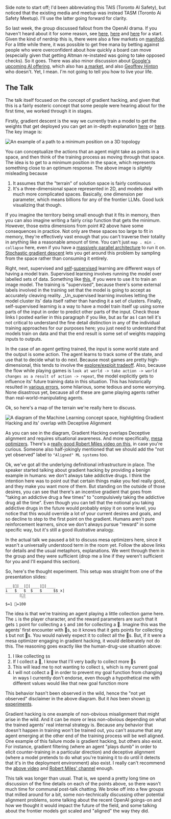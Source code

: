 Side note to start off; I'd been abbreviating this TAIS (Toronto AI Safety), but noticed that the existing media and meetup was instead TASM (Toronto Ai Safety Meetup). I'll use the latter going forward for clarity.

So last week, the group discussed fallout from the OpenAI drama. If you haven't heard about it for some reason, see [here](https://www.lesswrong.com/posts/KXHMCH7wCxrvKsJyn/openai-facts-from-a-weekend), [here](https://www.lesswrong.com/posts/sGpBPAPq2QttY4M2H/openai-the-battle-of-the-board) and [here](https://www.lesswrong.com/posts/EfqAdxR7bvwQLMTQc/openai-altman-returns) for a start. Given the kind of nerdnip this is, there were also a few markets on [manifold](https://manifold.markets/home?tab=sam-altman-fired-from-openai). For a little while there, it was possible to get free mana by betting against people who were overconfident about how quickly a board can move (especially given that getting Altman re-instated was going to take opposed checks). So it goes. There was also minor discussion about [Google's upcoming AI offering](https://www.theverge.com/2023/11/16/23964937/googles-next-generation-gemini-ai-model-is-reportedly-delayed), which also has [a market](https://manifold.markets/ZviMowshowitz/will-google-have-the-best-llm-by-eo), and also [Geoffrey Hinton](https://www.wired.com/story/geoffrey-hinton-ai-chatgpt-dangers/) who doesn't. Yet, I mean. I'm not going to tell you how to live your life.

## The Talk

The talk itself focused on the concept of gradient hacking, and given that this is a fairly esoteric concept that some people were hearing about for the first time, we worked through it in stages.

Firstly, gradient descent is the way we currently train a model to get the weights that get deployed you can get an in-depth explanation [here](https://towardsdatascience.com/gradient-descent-algorithm-a-deep-dive-cf04e8115f21) or [here](https://medium.com/analytics-vidhya/gradient-descent-b0dc1af33517). The key image is:

![An example of a path to a minimum position on a 3D topology](/static/img/tais-03--gradient-descent.png)

You can conceptualize the actions that an agent might take as points in a space, and then think of the training process as moving through that space. The idea is to get to a minimum position in the space, which represents something close to an optimum response. The above image is _slightly_ misleading because

1. It assumes that the "terrain" of solution space is fairly continuous
2. It's a three-dimensional space represented in 2D, and models deal with much more complicated spaces. Basically, one dimension per parameter, which means billions for any of the frontier LLMs. Good luck visualizing that though.

If you imagine the territory being small enough that it fits in memory, then you can also imagine writing a fairly crisp function that gets the minimum. However, those extra dimensions from point #2 above have some consequences in practice. Not only are these spaces too large to fit in memory, they're effectively vast enough that you can't traverse their totality in anything like a reasonable amount of time. You can't just `map . min . collapse` here, even if you have a [massively parallel architecture](https://people.duke.edu/~ccc14/sta-663/CUDAPython.html) to run it on. [Stochastic gradient descent](https://towardsdatascience.com/stochastic-gradient-descent-clearly-explained-53d239905d31) lets you get around this problem by sampling from the space rather than consuming it entirely.

Right, next, supervised and [self](https://ai.stackexchange.com/questions/40341/what-is-the-difference-between-self-supervised-and-unsupervised-learning)-[supervised](https://neptune.ai/blog/self-supervised-learning) learning are different ways of having a model train. Supervised learning involves running the model over labelled sets of data. Something like [this](https://huggingface.co/datasets/lambdalabs/pokemon-blip-captions), if you were to use it to train an image model. The training is "supervised", because there's some external labels involved in the training set that the model is going to accept as accurately cleaving reality. _Un_supervised learning involves letting the model cluster its' data itself rather than handing it a set of clusters. Finally, self-supervised learning is a way to have a model train itself up using some parts of the input in order to predict other parts of the input. Check those links I posted earlier in this paragraph if you like, but as far as I can tell it's not critical to understand the fine detail distinction in any of the individual training approaches for our purposes here; you just need to understand that models train on data and that the end result is some set of weights mapping inputs to outputs.

In the case of an _agent_ getting trained, the input is some world state and the output is some action. The agent learns to track some of the state, and use that to decide what to do next. Because most games are pretty high-dimensional, this tends to involve the [explore/exploit tradeoff](https://en.wikipedia.org/wiki/Exploration-exploitation_dilemma). Also, because the flow while playing games is `look at world -> take action -> world changes as a result of action -> repeat`, the model explicitly gets to influence its' future training data in this situation. This has historically resulted in [various errors](https://docs.google.com/spreadsheets/d/e/2PACX-1vRPiprOaC3HsCf5Tuum8bRfzYUiKLRqJmbOoC-32JorNdfyTiRRsR7Ea5eWtvsWzuxo8bjOxCG84dAg/pubhtml), some hilarious, some tedious and some worrying. None disastrous yet, because all of these are game playing agents rather than real-world-manipulating agents.

Ok, so here's a map of the terrain we're really here to discuss.

![A diagram of the Machine Learning concept space, highlighting Gradient Hacking and its' overlap with Deceptive Alignment](/static/img/tais-03--machine-learning-diagram.png)

As you can see in the diagram, Gradient Hacking overlaps Deceptive alignment and requires situational awareness. And more specifically, [mesa optimizers](https://www.astralcodexten.com/p/deceptively-aligned-mesa-optimizers). There's a [really good Robert Miles video on this](https://www.youtube.com/watch?v=bJLcIBixGj8), in case you're curious. Someone also half-jokingly mentioned that we should add the "not yet observed" label to `"Aligned" ML systems` too.

Ok, we've got all the underlying definitional infrastructure in place. The speaker started talking about gradient hacking by providing a benign example in humans: we don't always take addictive drugs. I think the intention here was to point out that certain things make you feel really good, and they make you want more of them. But standing on the outside of those desires, you can see that there's an incentive gradient that goes from "taking an addictive drug a few times" to "compulsively taking the addictive drug all the time". Even though you can tell that the notional you taking addictive drugs in the future would probably enjoy it on some level, you notice that this would override a lot of your current desires and goals, and so decline to step to the first point on the gradient. Humans aren't pure reinforcement learners, since we don't always pursue "reward" in some specific way, but it's still a good illustrative analogy.

In the actual talk we paused a bit to discuss mesa optimizers here, since it wasn't a universally understood term in the room yet. Follow the above links for details and the usual metaphors, explanations. We went through them in the group and they were sufficient (drop me a line if they weren't sufficient for you and I'll expand this section).

So, here's the thought experiment. This setup was straight from one of the presentation slides:

``` __    __      __
___|🦄|__|🦄|____|🦄|____
i   $   $  $   $     $$ x|
‾‾‾‾‾‾|🦄|‾‾‾‾‾‾‾‾‾‾‾‾‾‾‾
       ‾‾
$=1 🦄=100
```

The idea is that we're training an agent playing a little collection game here. The `i` is the player character, and the reward parameters are such that it gets `1` point for collecting a `$` and `100` for collecting a 🦄. Imagine this was the agents' first encounter with 🦄s, so it knows that it gets points for collecting `$` but not 🦄s. You would naively expect it to collect all the 🦄s. But, if it were a mesa optimizer engaging in gradient hacking, it would deliberately not do this. The reasoning goes exactly like the human-drug-use situation above:

1. I like collecting `$`s
2. If I collect a 🦄, I know that I'll very badly to collect more 🦄s
3. This will lead me to not wanting to collect `$`, which is my current goal
4. I will not collect a 🦄 in order to prevent my goal function from changing in ways I currently don't endorse, even though a hypothetical me with different values would like that new goal function more

This behavior hasn't been observed in the wild, hence the "not yet observed" disclaimer in the above diagram. But it _has_ been shown [in experiments](https://www.youtube.com/watch?v=zkbPdEHEyEI).

Gradient hacking is one example of non-obvious misalignment that might arise in the wild. And it can be more or less non-obvious depending on what the trained agents' real internal strategy is. Because any behavior that doesn't happen in training won't be trained out, you can't assume that any agent emerging at the other end of the training process will be well aligned. One example of this failure mode is gradient hacking, but others also exist. For instance, gradient filtering (where an agent "plays dumb" in order to elicit counter-training in a particular direction) and deceptive alignment (where a model pretends to do what you're training it to do until it detects that it's in the deployment environment) also exist. I really can't recommend the [above video](https://www.youtube.com/watch?v=zkbPdEHEyEI) and [Robert Miles' channel](https://www.youtube.com/@RobertMilesAI) enough.

This talk was longer than usual. That is, we spend a pretty long time on discussion of the fine details on each of the points above, so there wasn't much time for communal post-talk chatting. We broke off into a few groups that milled around for a bit, some non-technically discussing other potential alignment problems, some talking about the recent OpenAI goings-on and how we thought it would impact the future of the field, and some talking about the frontier models got scaled and "aligned" the way they did.
